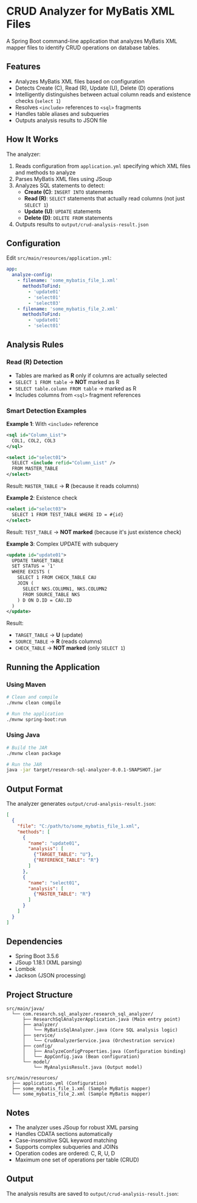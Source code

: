 # CRUD Analyzer for MyBatis XML Files

A Spring Boot command-line application that analyzes MyBatis XML mapper files to identify CRUD operations on database tables.

## Features

- Analyzes MyBatis XML files based on configuration
- Detects Create (C), Read (R), Update (U), Delete (D) operations
- Intelligently distinguishes between actual column reads and existence checks (`select 1`)
- Resolves `<include>` references to `<sql>` fragments
- Handles table aliases and subqueries
- Outputs analysis results to JSON file

## How It Works

The analyzer:

1. Reads configuration from `application.yml` specifying which XML files and methods to analyze
2. Parses MyBatis XML files using JSoup
3. Analyzes SQL statements to detect:
   - **Create (C)**: `INSERT INTO` statements
   - **Read (R)**: `SELECT` statements that actually read columns (not just `SELECT 1`)
   - **Update (U)**: `UPDATE` statements
   - **Delete (D)**: `DELETE FROM` statements
4. Outputs results to `output/crud-analysis-result.json`

## Configuration

Edit `src/main/resources/application.yml`:

```yaml
app:
  analyze-config:
    - filename: 'some_mybatis_file_1.xml'
      methodsToFind:
        - 'update01'
        - 'select01'
        - 'select03'
    - filename: 'some_mybatis_file_2.xml'
      methodsToFind:
        - 'update01'
        - 'select01'
```

## Analysis Rules

### Read (R) Detection
- Tables are marked as **R** only if columns are actually selected
- `SELECT 1 FROM table` → **NOT** marked as R
- `SELECT table.column FROM table` → marked as R
- Includes columns from `<sql>` fragment references

### Smart Detection Examples

**Example 1**: With `<include>` reference
```xml
<sql id="Column_List">
  COL1, COL2, COL3
</sql>

<select id="select01">
  SELECT <include refid="Column_List" />
  FROM MASTER_TABLE
</select>
```
Result: `MASTER_TABLE` → **R** (because it reads columns)

**Example 2**: Existence check
```xml
<select id="select03">
  SELECT 1 FROM TEST_TABLE WHERE ID = #{id}
</select>
```
Result: `TEST_TABLE` → **NOT marked** (because it's just existence check)

**Example 3**: Complex UPDATE with subquery
```xml
<update id="update01">
  UPDATE TARGET_TABLE
  SET STATUS = '1'
  WHERE EXISTS (
    SELECT 1 FROM CHECK_TABLE CAU
    JOIN (
      SELECT NKS.COLUMN1, NKS.COLUMN2
      FROM SOURCE_TABLE NKS
    ) D ON D.ID = CAU.ID
  )
</update>
```
Result:
- `TARGET_TABLE` → **U** (update)
- `SOURCE_TABLE` → **R** (reads columns)
- `CHECK_TABLE` → **NOT marked** (only `SELECT 1`)

## Running the Application

### Using Maven

```bash
# Clean and compile
./mvnw clean compile

# Run the application
./mvnw spring-boot:run
```

### Using Java

```bash
# Build the JAR
./mvnw clean package

# Run the JAR
java -jar target/research-sql-analyzer-0.0.1-SNAPSHOT.jar
```

## Output Format

The analyzer generates `output/crud-analysis-result.json`:

```json
[
  {
    "file": "C:/path/to/some_mybatis_file_1.xml",
    "methods": [
      {
        "name": "update01",
        "analysis": [
          {"TARGET_TABLE": "U"},
          {"REFERENCE_TABLE": "R"}
        ]
      },
      {
        "name": "select01",
        "analysis": [
          {"MASTER_TABLE": "R"}
        ]
      }
    ]
  }
]
```

## Dependencies

- Spring Boot 3.5.6
- JSoup 1.18.1 (XML parsing)
- Lombok
- Jackson (JSON processing)

## Project Structure

```
src/main/java/
  └── com.research.sql_analyzer.research_sql_analyzer/
      ├── ResearchSqlAnalyzerApplication.java (Main entry point)
      ├── analyzer/
      │   └── MyBatisSqlAnalyzer.java (Core SQL analysis logic)
      ├── service/
      │   └── CrudAnalyzerService.java (Orchestration service)
      ├── config/
      │   ├── AnalyzeConfigProperties.java (Configuration binding)
      │   └── AppConfig.java (Bean configuration)
      └── model/
          └── MyAnalysisResult.java (Output model)

src/main/resources/
  ├── application.yml (Configuration)
  ├── some_mybatis_file_1.xml (Sample MyBatis mapper)
  └── some_mybatis_file_2.xml (Sample MyBatis mapper)
```

## Notes

- The analyzer uses JSoup for robust XML parsing
- Handles CDATA sections automatically
- Case-insensitive SQL keyword matching
- Supports complex subqueries and JOINs
- Operation codes are ordered: C, R, U, D
- Maximum one set of operations per table (CRUD)

## Output

The analysis results are saved to `output/crud-analysis-result.json`: